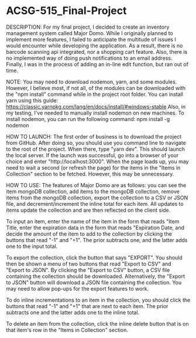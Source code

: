 # ACSG-515_Final-Project
DESCRIPTION: For my final project, I decided to create an inventory management system called Major Domo. While I originally planned 
to implement more features, I failed to anticipate the multitude of issues I would encounter while developing the application. As a 
result, there is no barcode scanning api integrated, nor a shopping cart feature. Also, there is no implemented way of doing push notifications 
to an email address. Finally, I was in the process of adding an in-line edit function, but ran out of time.

NOTE: You may need to download nodemon, yarn, and some modules. However, I believe most, if not all, of the modules can be downloaded 
with the "npm install" command while in the project root folder. You can install yarn using 
this guide: https://classic.yarnpkg.com/lang/en/docs/install/#windows-stable 
Also, in my testing, I've needed to manually install nodemon on new machines. To install nodemon, you can run the following command: npm install -g nodemon

HOW TO LAUNCH: The first order of business is to download the project from GitHub. After doing so, you should use you command line to 
navigate to the root of the project.
When there, type "yarn dev". This should launch the local server. If the launch was successful, go into a browser of your choice and 
enter "http://localhost:3000". When the page loads up, you may need to wait a second (or refresh the page) for the items in 
the "Items in Collection" section to be fetched. However, this may be unnecessary.

HOW TO USE: The features of Major Domo are as follows: you can see the item mongoDB collection, add items to the mongoDB collection, 
remove items from the mongoDB collection, export the collection to a CSV or JSON file, and decrement/increment the inline total for each 
item. All updates to items update the collection and are then reflected on the client side.

To input an item, enter the name of the item in the form that reads "Item Title, enter the expiration data in the form that 
reads "Expiration Date, and decide the amount of the item to add to the collection by clicking the buttons that read "-1" and "+1". The prior 
subtracts one, and the latter adds one to the input total.

To export the collection, click the button that says "EXPORT". You should then be shown a menu of two buttons that read "Export to CSV" 
and "Export to JSON". By clicking the "Export to CSV" button, a CSV file containing the collection should be downloaded. Alternatively, 
the "Export to JSON" button will download a JSON file containing the collection. You may need to allow pop-ups for the export features to work.

To do inline incrementations to an item in the collection, you should click the buttons that read "-1" and "+1" that are next to each item. The 
prior subtracts one and the latter adds one to the inline total.

To delete an item from the collection, click the inline delete button that is on that item's row in the "Items in Collection" section.
